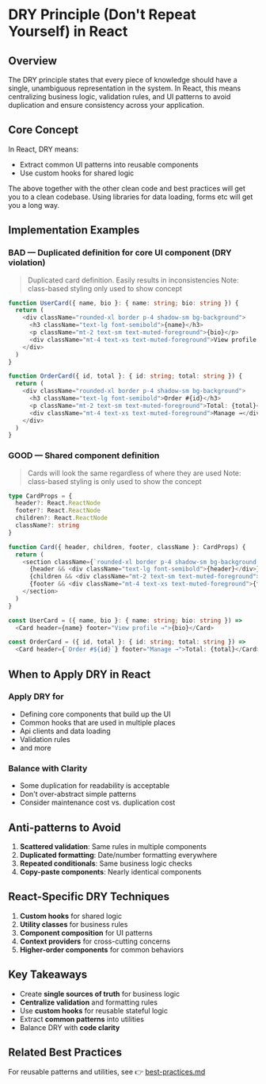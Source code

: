 # DRY Principle (Don't Repeat Yourself) in React

## Overview

The DRY principle states that every piece of knowledge should have a single,
unambiguous representation in the system. In React, this means centralizing
business logic, validation rules, and UI patterns to avoid duplication and
ensure consistency across your application.

## Core Concept

In React, DRY means:

* Extract common UI patterns into reusable components
* Use custom hooks for shared logic

The above together with the other clean code and best practices will get
you to a clean codebase. Using libraries for data loading, forms etc
will get you a long way.

## Implementation Examples

### BAD — Duplicated definition for core UI component (DRY violation)

> Duplicated card definition. Easily results in inconsistencies
> Note: class-based styling only used to show concept

```typescript
function UserCard({ name, bio }: { name: string; bio: string }) {
  return (
    <div className="rounded-xl border p-4 shadow-sm bg-background">
      <h3 className="text-lg font-semibold">{name}</h3>
      <p className="mt-2 text-sm text-muted-foreground">{bio}</p>
      <div className="mt-4 text-xs text-muted-foreground">View profile →</div>
    </div>
  )
}

function OrderCard({ id, total }: { id: string; total: string }) {
  return (
    <div className="rounded-xl border p-4 shadow-sm bg-background">
      <h3 className="text-lg font-semibold">Order #{id}</h3>
      <p className="mt-2 text-sm text-muted-foreground">Total: {total}</p>
      <div className="mt-4 text-xs text-muted-foreground">Manage →</div>
    </div>
  )
}


```

### GOOD — Shared component definition

> Cards will look the same regardless of where they are used
> Note: class-based styling is only used to show the concept

```typescript
type CardProps = {
  header?: React.ReactNode
  footer?: React.ReactNode
  children?: React.ReactNode
  className?: string
}

function Card({ header, children, footer, className }: CardProps) {
  return (
    <section className={`rounded-xl border p-4 shadow-sm bg-background ${className ?? ''}`}>
      {header && <div className="text-lg font-semibold">{header}</div>}
      {children && <div className="mt-2 text-sm text-muted-foreground">{children}</div>}
      {footer && <div className="mt-4 text-xs text-muted-foreground">{footer}</div>}
    </section>
  )
}

const UserCard = ({ name, bio }: { name: string; bio: string }) =>
  <Card header={name} footer="View profile →">{bio}</Card>

const OrderCard = ({ id, total }: { id: string; total: string }) =>
  <Card header={`Order #${id}`} footer="Manage →">Total: {total}</Card>

```

## When to Apply DRY in React

### Apply DRY for

* Defining core components that build up the UI
* Common hooks that are used in multiple places
* Api clients and data loading
* Validation rules
* and more

### Balance with Clarity

* Some duplication for readability is acceptable
* Don't over-abstract simple patterns
* Consider maintenance cost vs. duplication cost

## Anti-patterns to Avoid

1. **Scattered validation**: Same rules in multiple components
2. **Duplicated formatting**: Date/number formatting everywhere
3. **Repeated conditionals**: Same business logic checks
4. **Copy-paste components**: Nearly identical components

## React-Specific DRY Techniques

1. **Custom hooks** for shared logic
2. **Utility classes** for business rules
3. **Component composition** for UI patterns
4. **Context providers** for cross-cutting concerns
5. **Higher-order components** for common behaviors

## Key Takeaways

* Create **single sources of truth** for business logic
* **Centralize validation** and formatting rules
* Use **custom hooks** for reusable stateful logic
* Extract **common patterns** into utilities
* Balance DRY with **code clarity**

## Related Best Practices

For reusable patterns and utilities, see
👉 [best-practices.md](../best-practices/best-practices.md)
